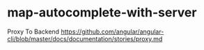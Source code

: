 # map-autocomplete-with-server
Proxy To Backend https://github.com/angular/angular-cli/blob/master/docs/documentation/stories/proxy.md
